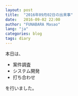 ```yaml
---
layout: post
title:  "2016年09月02日の出来事"
date:   2016-09-02 22:00
author: "FUNABARA Masao"
lang: "ja"
categories: blog
tags: diary
---
```


本日は、

* 案件調査
* システム開発
* 打ち合わせ

を行いました。
